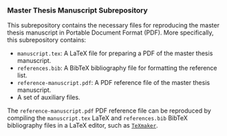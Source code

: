 ### Master Thesis Manuscript Subrepository
This subrepository contains the necessary files for reproducing the master thesis manuscript in Portable Document Format (PDF). More specifically, this subrepository contains: 

* `manuscript.tex`: A LaTeX file for preparing a PDF of the master thesis manuscript. 
* `references.bib`: A BibTeX bibliography file for formatting the reference list.   
* `reference-manuscript.pdf`: A PDF reference file of the master thesis manuscript. 
* A set of auxiliary files. 

The `reference-manuscript.pdf` PDF reference file can be reproduced by compiling the `manuscript.tex` LaTeX and `references.bib` BibTeX bibliography files in a LaTeX editor, such as [`TeXmaker`](https://www.xm1math.net/texmaker/).
